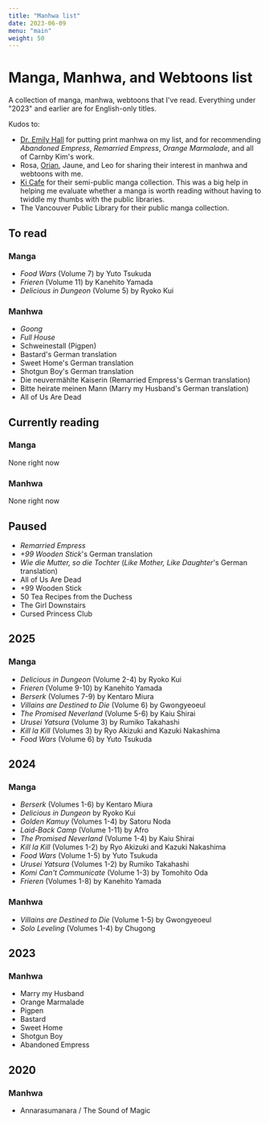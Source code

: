 ```yaml
---
title: "Manhwa list"
date: 2023-06-09
menu: "main"
weight: 50
---
```


# Manga, Manhwa, and Webtoons list

A collection of manga, manhwa, webtoons that I've read. Everything under "2023" and earlier are for English-only titles.

Kudos to:
* [Dr. Emily Hall](https://webtoongenius.com/) for putting print manhwa on my list, and for recommending *Abandoned Empress*, *Remarried Empress*, *Orange Marmalade*, and all of Carnby Kim's work.
* Rosa, [Orian](https://www.twitch.tv/orianhdx), Jaune, and Leo for sharing their interest in manhwa and webtoons with me.
* [Ki Cafe](https://order.ki-tea.com/) for their semi-public manga collection. This was a big help in helping me evaluate whether a manga is worth reading without having to twiddle my thumbs with the public libraries.
* The Vancouver Public Library for their public manga collection. 

## To read

### Manga
* *Food Wars* (Volume 7) by Yuto Tsukuda
* *Frieren* (Volume 11) by Kanehito Yamada
* *Delicious in Dungeon* (Volume 5) by Ryoko Kui

### Manhwa
* *Goong*
* *Full House*
* Schweinestall (Pigpen)
* Bastard's German translation
* Sweet Home's German translation
* Shotgun Boy's German translation
* Die neuvermählte Kaiserin (Remarried Empress's German translation)
* Bitte heirate meinen Mann (Marry my Husband's German translation)
* All of Us Are Dead

## Currently reading

### Manga
None right now

### Manhwa
None right now

## Paused
* *Remarried Empress*
* *+99 Wooden Stick*'s German translation
* *Wie die Mutter, so die Tochter* (*Like Mother, Like Daughter*'s German translation)
* All of Us Are Dead
* +99 Wooden Stick
* 50 Tea Recipes from the Duchess
* The Girl Downstairs
* Cursed Princess Club

## 2025

### Manga
* *Delicious in Dungeon* (Volume 2-4) by Ryoko Kui
* *Frieren* (Volume 9-10) by Kanehito Yamada
* *Berserk* (Volumes 7-9) by Kentaro Miura
* *Villains are Destined to Die* (Volume 6) by Gwongyeoeul
* *The Promised Neverland* (Volume 5-6) by Kaiu Shirai
* *Urusei Yatsura* (Volume 3) by Rumiko Takahashi
* *Kill la Kill* (Volumes 3) by Ryo Akizuki and Kazuki Nakashima
* *Food Wars* (Volume 6) by Yuto Tsukuda

## 2024

### Manga
* *Berserk* (Volumes 1-6) by Kentaro Miura
* *Delicious in Dungeon* by Ryoko Kui
* *Golden Kamuy* (Volumes 1-4) by Satoru Noda
* *Laid-Back Camp* (Volume 1-11) by Afro
* *The Promised Neverland* (Volume 1-4) by Kaiu Shirai
* *Kill la Kill* (Volumes 1-2) by Ryo Akizuki and Kazuki Nakashima
* *Food Wars* (Volume 1-5) by Yuto Tsukuda
* *Urusei Yatsura* (Volumes 1-2) by Rumiko Takahashi
* *Komi Can't Communicate* (Volume 1-3) by Tomohito Oda
* *Frieren* (Volumes 1-8) by Kanehito Yamada

### Manhwa
* *Villains are Destined to Die* (Volume 1-5) by Gwongyeoeul
* *Solo Leveling* (Volumes 1-4) by Chugong

## 2023

### Manhwa
* Marry my Husband
* Orange Marmalade
* Pigpen
* Bastard
* Sweet Home
* Shotgun Boy
* Abandoned Empress


## 2020

### Manhwa
* Annarasumanara / The Sound of Magic